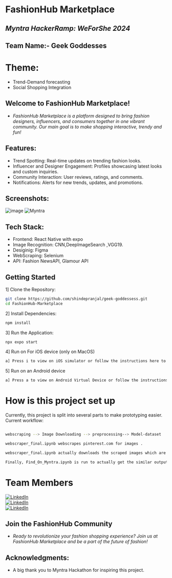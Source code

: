 # FashionHub Marketplace
## _Myntra HackerRamp: WeForShe 2024_
## Team Name:- Geek Goddesses
# Theme: 
- Trend-Demand forecasting
- Social Shopping Integration
## Welcome to FashionHub Marketplace!
- _FashionHub Marketplace is a platform designed to bring fashion designers, influencers, and consumers together in one vibrant community. Our main goal is to make shopping interactive, trendy and fun!_

## Features:
- Trend Spotting: Real-time updates on trending fashion looks.
- Influencer and Designer Engagement: Profiles showcasing latest looks and custom inquiries.
- Community Interaction: User reviews, ratings, and comments.
- Notifications: Alerts for new trends, updates, and promotions.

## Screenshots:

![image](https://github.com/user-attachments/assets/a048dd96-0213-4303-895c-3a16e4259a2d)
![Myntra](https://github.com/user-attachments/assets/a9a9f179-7c62-4327-8963-5d9a8865ed49)




## Tech Stack:

- Frontend: React Native with expo
- Image Recognition: CNN,DeepImageSearch ,VGG19.
- Desiginig: Figma
- WebScraping: Selenium
- API: Fashion NewsAPI, Glamour API


## Getting Started
1] Clone the Repository:


```sh
git clone https://github.com/shindepranjal/geek-goddessess.git
cd FashionHub-Marketplace
```
2] Install Dependencies:
```sh
npm install
```
3] Run the Application:

```sh
npx expo start
```
4] Run on For iOS device (only on MacOS)
```sh
a] Press i to view on iOS simulator or follow the instructions here to run on a physical device.
```
5] Run on an Android device
```sh
a] Press a to view on Android Virtual Device or follow the instructions here to run on a physical device.
```

# How is this project set up
Currently, this project is split into several parts to make prototyping easier. Current workflow:
```sh

webscraping --> Image Downloading --> preprocessing--> Model-dataset
```
```sh
webscraper_final.ipynb webscrapes pinterest.com for images .
```
```sh
webscraper_final.ipynb actually downloads the scraped images which are fed into.
```

```sh
Finally, Find_On_Myntra.ipynb is run to actually get the similar output for  provided input.
```



# Team Members

[![LinkedIn](https://img.shields.io/badge/LINKEDIN-PRANJALI%20SHINDE-blue)](https://www.linkedin.com/in/pranjali-shinde-257317226/)<br>
[![LinkedIn](https://img.shields.io/badge/LINKEDIN-CHETANA%20SHINDE-blue)](https://www.linkedin.com/in/chetana-shinde-382731229/)<br>
[![LinkedIn](https://img.shields.io/badge/LINKEDIN-RUPALI%20SUSARPATIL-blue)](https://www.linkedin.com/in/rupali-susar-patil-86b297228/)


## Join the FashionHub Community
- _Ready to revolutionize your fashion shopping experience? Join us at FashionHub Marketplace and be a part of the future of fashion!_
  
## Acknowledgments:
 - A big thank you to Myntra Hackathon for inspiring this project.






 
